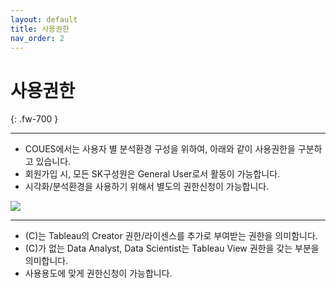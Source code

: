 ```yaml
---
layout: default
title: 사용권한
nav_order: 2
---
```


# 사용권한
{: .fw-700 }

---
* COUES에서는 사용자 별 분석환경 구성을 위하여, 아래와 같이 사용권한을 구분하고 있습니다.  
* 회원가입 시, 모든 SK구성원은 General User로서 활동이 가능합니다.  
* 시각화/분석환경을 사용하기 위해서 별도의 권한신청이 가능합니다.  

![](/docs/images/Untitled-5304abe3-6740-47fc-bd45-e54089cd4dce.jpg)

---


* (C)는 Tableau의 Creator 권한/라이센스를 추가로 부여받는 권한을 의미함니다.  
* (C)가 없는 Data Analyst, Data Scientist는 Tableau View 권한을 갖는 부분을 의미합니다.  
* 사용용도에 맞게 권한신청이 가능합니다.
